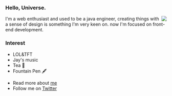 ### Hello, Universe. 

<img align="right" src="https://github-readme-stats.vercel.app/api?username=LastWhisperzzz&show_icons=true&icon_color=CE1D2D&text_color=718096&bg_color=ffffff&hide_title=true" />

I'm a web enthusiast and used to be a java engineer,
creating things with a sense of design is something I'm very keen on.
now I'm focused on front-end development.

### Interest
* LOL&TFT
* Jay's music
* Tea 🍵
* Fountain Pen 🖋️

- Read more about [me](http://lastwhisper.net)
- Follow me on [Twitter](https://twitter.com/LastWhisperzzz)



